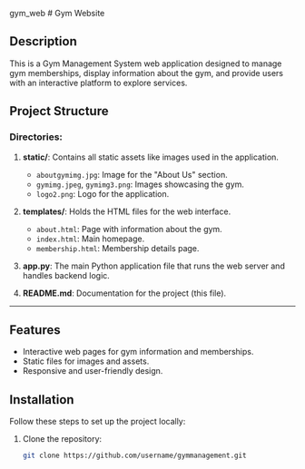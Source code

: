   g y m _ w e b 
 # Gym Website

## Description
This is a Gym Management System web application designed to manage gym memberships, display information about the gym, and provide users with an interactive platform to explore services.

## Project Structure
 
### Directories:
1. **static/**: Contains all static assets like images used in the application.
   - `aboutgymimg.jpg`: Image for the "About Us" section.
   - `gymimg.jpeg`, `gymimg3.png`: Images showcasing the gym.
   - `logo2.png`: Logo for the application.

2. **templates/**: Holds the HTML files for the web interface.
   - `about.html`: Page with information about the gym.
   - `index.html`: Main homepage.
   - `membership.html`: Membership details page.

3. **app.py**: The main Python application file that runs the web server and handles backend logic.

4. **README.md**: Documentation for the project (this file).

---

## Features
- Interactive web pages for gym information and memberships.
- Static files for images and assets.
- Responsive and user-friendly design.

## Installation
Follow these steps to set up the project locally:

1. Clone the repository:
   ```bash
   git clone https://github.com/username/gymmanagement.git
